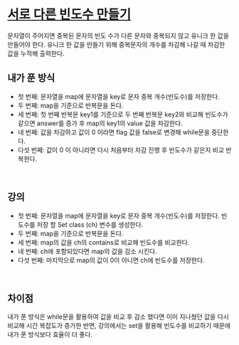 # [서로 다른 빈도수 만들기](https://github.com/malvr00/Java-algorithm/blob/master/lecture2/stap2/stap2-4/src/Main.java)

문자열이 주어지면 중복된 문자의 빈도 수가 다른 문자와 중복되지 않고 유니크 한 값을 만들어야 한다. 유니크 한 값을 만들기 위해 중복문자의 개수를 차감해 나갈 때 차감한 값을 누적해 출력한다.
<br/>

## 내가 푼 방식
* 첫 번째: 문자열을 map에 문자열을 key로 문자 중복 개수(빈도수)를 저장한다.
* 두 번째: map을 기준으로 반복문을 돈다.
* 세 번째: 첫 번째 반복문 key1를 기준으로 두 번째 반복문 key2와 비교해 빈도수가 같으면 answer를 증가 후 map의 key1의 value 값을 차감한다.
* 네 번째: 값을 차감하고 값이 0 이라면 flag 값을 false로 변경해 while문을 중단한다.
* 다섯 번째: 값이 0 이 아니라면 다시 처음부터 차감 진행 후 빈도수가 같은지 비교 반복한다.


<br/>

## 강의
* 첫 번째: 문자열을 map에 문자열을 key로 문자 중복 개수(빈도수)를 저장한다. 빈도수를 저장 할 Set class (ch) 변수를 생성한다.
* 두 번째: map을 기준으로 반복문을 돈다.
* 세 번째: map의 값을 ch의 contains로 비교해 빈도수를 비교한다.
* 네 번째: ch에 포함되있다면 map의 값을 감소 시킨다.
* 다섯 번째: 마지막으로 map의 값이 0이 아니면 ch에 빈도수를 저장한다.

<br/>

## 차이점
내가 푼 방식은 while문을 활용하여 값을 비교 후 감소 했다면 이미 지나쳤던 값을 다시 비교해 시간 복잡도가 증가한 반면, 강의에서는 set을 활용해 빈도수를 비교하기 때문에 내가 푼 방식보다 효율이 더 좋다.
